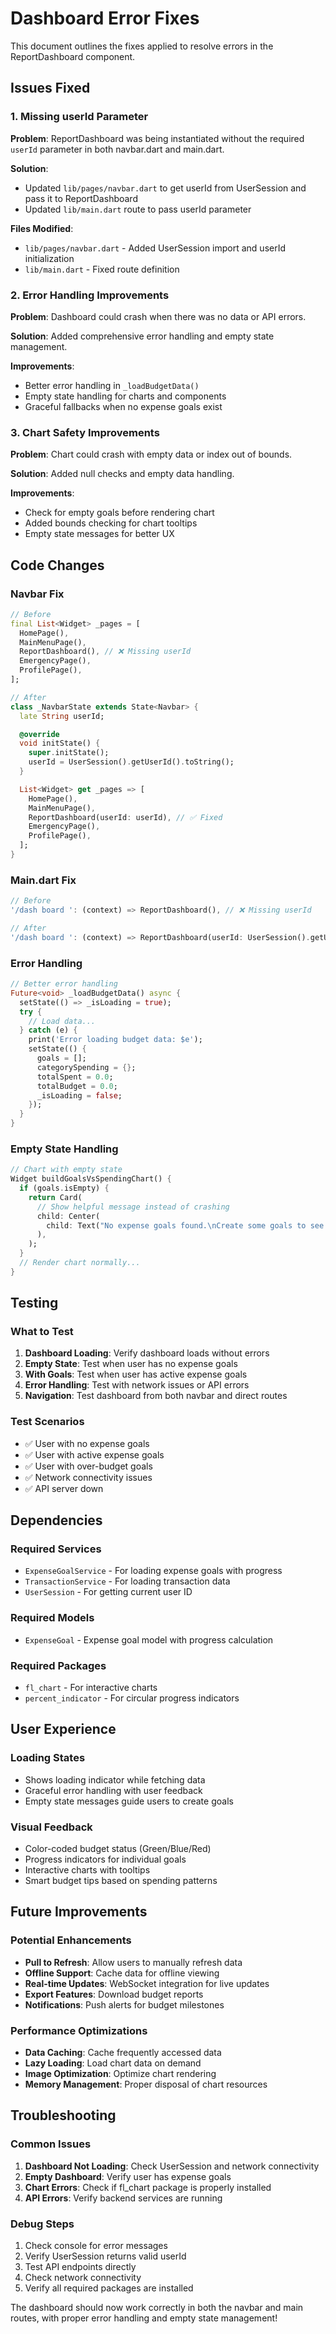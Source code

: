 # Dashboard Error Fixes

This document outlines the fixes applied to resolve errors in the ReportDashboard component.

## Issues Fixed

### 1. **Missing userId Parameter**
**Problem**: ReportDashboard was being instantiated without the required `userId` parameter in both navbar.dart and main.dart.

**Solution**: 
- Updated `lib/pages/navbar.dart` to get userId from UserSession and pass it to ReportDashboard
- Updated `lib/main.dart` route to pass userId parameter

**Files Modified**:
- `lib/pages/navbar.dart` - Added UserSession import and userId initialization
- `lib/main.dart` - Fixed route definition

### 2. **Error Handling Improvements**
**Problem**: Dashboard could crash when there was no data or API errors.

**Solution**: Added comprehensive error handling and empty state management.

**Improvements**:
- Better error handling in `_loadBudgetData()`
- Empty state handling for charts and components
- Graceful fallbacks when no expense goals exist

### 3. **Chart Safety Improvements**
**Problem**: Chart could crash with empty data or index out of bounds.

**Solution**: Added null checks and empty data handling.

**Improvements**:
- Check for empty goals before rendering chart
- Added bounds checking for chart tooltips
- Empty state messages for better UX

## Code Changes

### Navbar Fix
```dart
// Before
final List<Widget> _pages = [
  HomePage(),
  MainMenuPage(),
  ReportDashboard(), // ❌ Missing userId
  EmergencyPage(),
  ProfilePage(),
];

// After
class _NavbarState extends State<Navbar> {
  late String userId;

  @override
  void initState() {
    super.initState();
    userId = UserSession().getUserId().toString();
  }

  List<Widget> get _pages => [
    HomePage(),
    MainMenuPage(),
    ReportDashboard(userId: userId), // ✅ Fixed
    EmergencyPage(),
    ProfilePage(),
  ];
}
```

### Main.dart Fix
```dart
// Before
'/dash board ': (context) => ReportDashboard(), // ❌ Missing userId

// After
'/dash board ': (context) => ReportDashboard(userId: UserSession().getUserId().toString()), // ✅ Fixed
```

### Error Handling
```dart
// Better error handling
Future<void> _loadBudgetData() async {
  setState(() => _isLoading = true);
  try {
    // Load data...
  } catch (e) {
    print('Error loading budget data: $e');
    setState(() {
      goals = [];
      categorySpending = {};
      totalSpent = 0.0;
      totalBudget = 0.0;
      _isLoading = false;
    });
  }
}
```

### Empty State Handling
```dart
// Chart with empty state
Widget buildGoalsVsSpendingChart() {
  if (goals.isEmpty) {
    return Card(
      // Show helpful message instead of crashing
      child: Center(
        child: Text("No expense goals found.\nCreate some goals to see your budget analysis!"),
      ),
    );
  }
  // Render chart normally...
}
```

## Testing

### What to Test
1. **Dashboard Loading**: Verify dashboard loads without errors
2. **Empty State**: Test when user has no expense goals
3. **With Goals**: Test when user has active expense goals
4. **Error Handling**: Test with network issues or API errors
5. **Navigation**: Test dashboard from both navbar and direct routes

### Test Scenarios
- ✅ User with no expense goals
- ✅ User with active expense goals
- ✅ User with over-budget goals
- ✅ Network connectivity issues
- ✅ API server down

## Dependencies

### Required Services
- `ExpenseGoalService` - For loading expense goals with progress
- `TransactionService` - For loading transaction data
- `UserSession` - For getting current user ID

### Required Models
- `ExpenseGoal` - Expense goal model with progress calculation

### Required Packages
- `fl_chart` - For interactive charts
- `percent_indicator` - For circular progress indicators

## User Experience

### Loading States
- Shows loading indicator while fetching data
- Graceful error handling with user feedback
- Empty state messages guide users to create goals

### Visual Feedback
- Color-coded budget status (Green/Blue/Red)
- Progress indicators for individual goals
- Interactive charts with tooltips
- Smart budget tips based on spending patterns

## Future Improvements

### Potential Enhancements
- **Pull to Refresh**: Allow users to manually refresh data
- **Offline Support**: Cache data for offline viewing
- **Real-time Updates**: WebSocket integration for live updates
- **Export Features**: Download budget reports
- **Notifications**: Push alerts for budget milestones

### Performance Optimizations
- **Data Caching**: Cache frequently accessed data
- **Lazy Loading**: Load chart data on demand
- **Image Optimization**: Optimize chart rendering
- **Memory Management**: Proper disposal of chart resources

## Troubleshooting

### Common Issues
1. **Dashboard Not Loading**: Check UserSession and network connectivity
2. **Empty Dashboard**: Verify user has expense goals
3. **Chart Errors**: Check if fl_chart package is properly installed
4. **API Errors**: Verify backend services are running

### Debug Steps
1. Check console for error messages
2. Verify UserSession returns valid userId
3. Test API endpoints directly
4. Check network connectivity
5. Verify all required packages are installed

The dashboard should now work correctly in both the navbar and main routes, with proper error handling and empty state management! 